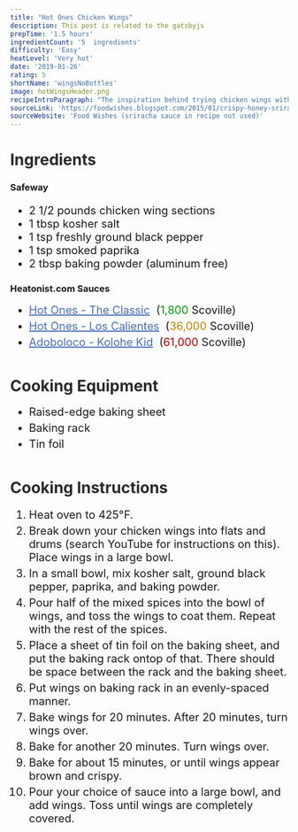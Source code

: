 ```yaml
---
title: "Hot Ones Chicken Wings"
description: This post is related to the gatsbyjs
prepTime: '1.5 hours'
ingredientCount: '5  ingredients'
difficulty: 'Easy'
heatLevel: 'Very hot'
date: '2019-01-26'
rating: 5
shortName: 'wingsNoBottles'
image: hotWingsHeader.png
recipeIntroParagraph: "The inspiration behind trying chicken wings with hot sauce is a series on YouTube called 'Hot Ones', which is created by First We Feast. On the show, celebrities are interviewed while eating increasingly hot wings. I enjoy watching the show and seeing how the guests handle the heat of the sauces. I wanted to see how I would handle the heat as well, and decided to order 3 of the sauces that are currently being used on the show. Two of them (The Classic and Los Calientes, listed below in ingredients) are made by the company that creates the show, and one is made by a hot sauce company. The listed 'Scoville' rating is the chemical rating of how hot a food item is. You can see the most mild sauce is only 1,800 scoville. For reference, sriracha is 2,000 Scoville. Eat the other sauces at your own risk. I used a generic oven-baked wings recipe from Food Wishes, which is also listed below. I was very happy with how the wings turned out; they came out crispier than expected, and held onto the hot sauce very well."
sourceLink: 'https://foodwishes.blogspot.com/2015/01/crispy-honey-sriracha-chicken-wings.html'
sourceWebsite: 'Food Wishes (sriracha sauce in recipe not used)'
---
```

<h1 style="color: #2B2B2B;">Ingredients</h1>

<h3>Safeway</h3>
<ul style="font-size: 20px;">
    <li>2 1/2 pounds chicken wing sections</li>
    <li>1 tbsp kosher salt</li>
    <li>1 tsp freshly ground black pepper</li>
    <li>1 tsp smoked paprika</li>
    <li>2 tbsp baking powder (aluminum free)</li>
</ul>

<h3>Heatonist.com Sauces</h3>
<ul style="font-size: 20px; margin: 0 0 50px 0;">
    <li style="margin: 5px 0;"><a target="_blank" rel="noopener noreferrer" style="color: #486fba;" href="https://heatonist.com/collections/mild-hot-sauces/products/hot-ones-the-classic?variant=14718540284002">Hot Ones - The Classic</a>
    &nbsp;(<span style="color: #009b07;">1,800</span> Scoville)
    </li>
    <li style="margin: 5px 0;"><a target="_blank" rel="noopener noreferrer" style="color: #486fba;"
    href="https://heatonist.com/collections/medium-hot-sauces/products/hot-ones-los-calientes?variant=12149340045428">Hot Ones - Los Calientes</a>
    &nbsp;(<span style="color: #bc8a00;">36,000</span>  Scoville)
    </li>
    <li style="margin: 5px 0;"><a target="_blank" rel="noopener noreferrer" style="color: #486fba;" href="https://heatonist.com/collections/medium-hot-sauces/products/adoboloco-kolohe?variant=378409844745">Adoboloco - Kolohe Kid</a>
    &nbsp;(<span style="color: #bc0000;">61,000</span>  Scoville)
    </li>
</ul>

<h1 style="color: #2B2B2B;">Cooking Equipment</h1>
<ul style="font-size: 20px; margin: 0 0 50px 0;">
    <li style="margin: 5px 0;">Raised-edge baking sheet</li>
    <li style="margin: 5px 0;">Baking rack</li>
    <li style="margin: 5px 0;">Tin foil</li>
</ul>

<h1 style="color: #2B2B2B;">Cooking Instructions</h1>
<ol style="font-size: 20px" className="cookingInstructionsOL">
    <li style="margin: 5px 0;">Heat oven to 425°F.</li>
    <li style="margin: 5px 0;">Break down your chicken wings into flats and drums (search YouTube for instructions on this). Place wings in a large bowl.</li>
    <li style="margin: 5px 0;">In a small bowl, mix kosher salt, ground black pepper, paprika, and baking powder.</li>
    <li style="margin: 5px 0;">Pour half of the mixed spices into the bowl of wings, and toss the wings to coat them. Repeat with the rest of the spices.</li>
    <li style="margin: 5px 0;">Place a sheet of tin foil on the baking sheet, and put the baking rack ontop of that. There should be space between the rack and the baking sheet.</li>
    <li style="margin: 5px 0;">Put wings on baking rack in an evenly-spaced manner.</li>
    <li style="margin: 5px 0;">Bake wings for 20 minutes. After 20 minutes, turn wings over.</li>
    <li style="margin: 5px 0;">Bake for another 20 minutes. Turn wings over.</li>
    <li style="margin: 5px 0;">Bake for about 15 minutes, or until wings appear brown and crispy.</li>
    <li style="margin: 5px 0;">Pour your choice of sauce into a large bowl, and add wings. Toss until wings are completely covered.</li>
</ol>